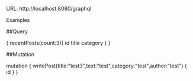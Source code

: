 URL: http://localhost:8080/graphql

Examples

##Query

{
  recentPosts(count:3){
    id
    title
    category
  }
}

##Mutation

mutation {
   writePost(title:"test3",text:"test",category:"test",author:"test") {
     id
   }
}